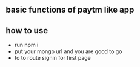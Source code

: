 
## basic functions of paytm like app

## how to use 
- run npm i
- put your mongo url and you are good to go
- to to route signin for first page 
